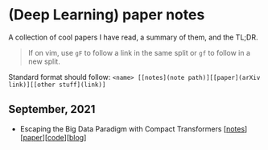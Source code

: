 # (Deep Learning) paper notes

A collection of cool papers I have read, a summary of them, and the TL;DR.

> If on vim, use `gF` to follow a link in the same split or `gf` to follow in a
> new split.

Standard format should follow: `<name> [[notes](note path)][[paper](arXiv link)][[other stuff](link)]`

## September, 2021

- Escaping the Big Data Paradigm with Compact Transformers
  [[notes](notes/compact-transformer.md)][[paper](https://arxiv.org/abs/2104.05704)][[code](https://github.com/SHI-Labs/Compact-Transformers)][[blog](https://medium.com/pytorch/training-compact-transformers-from-scratch-in-30-minutes-with-pytorch-ff5c21668ed5)]
